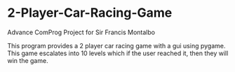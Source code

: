 # 2-Player-Car-Racing-Game
Advance ComProg Project for Sir Francis Montalbo

This program provides a 2 player car racing game with a gui using pygame.
This game escalates into 10 levels which if the user reached it, then they will win the game.





